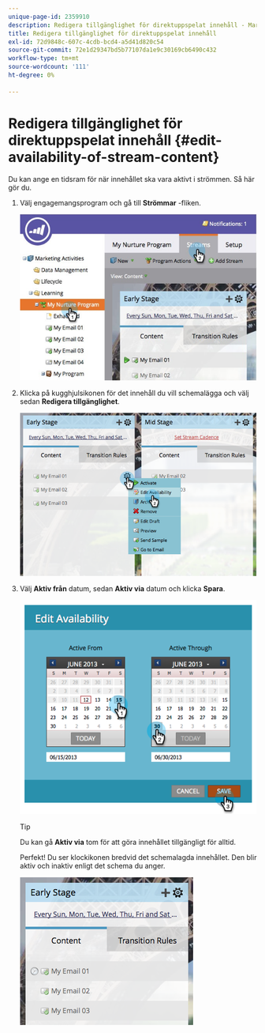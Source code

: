 ```yaml
---
unique-page-id: 2359910
description: Redigera tillgänglighet för direktuppspelat innehåll - Marketo Docs - produktdokumentation
title: Redigera tillgänglighet för direktuppspelat innehåll
exl-id: 72d9848c-607c-4cdb-bcd4-a5d41d820c54
source-git-commit: 72e1d29347bd5b77107da1e9c30169cb6490c432
workflow-type: tm+mt
source-wordcount: '111'
ht-degree: 0%

---
```


# Redigera tillgänglighet för direktuppspelat innehåll {#edit-availability-of-stream-content}

Du kan ange en tidsram för när innehållet ska vara aktivt i strömmen. Så här gör du.

1. Välj engagemangsprogram och gå till **Strömmar** -fliken.

   ![](assets/cloneasteam-2.jpg)

1. Klicka på kugghjulsikonen för det innehåll du vill schemalägga och välj sedan **Redigera tillgänglighet**.

   ![](assets/image2014-9-15-17-3a35-3a56.png)

1. Välj **Aktiv från** datum, sedan **Aktiv via** datum och klicka **Spara**.

   ![](assets/image2014-9-15-17-3a36-3a0.png)

   >[!TIP]
   >
   >Du kan gå **Aktiv via** tom för att göra innehållet tillgängligt för alltid.

   Perfekt! Du ser klockikonen bredvid det schemalagda innehållet. Den blir aktiv och inaktiv enligt det schema du anger.

   ![](assets/image2014-9-15-17-3a36-3a4.png)

